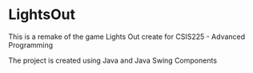 # LightsOut

This is a remake of the game Lights Out create for CSIS225 - Advanced Programming

The project is created using Java and Java Swing Components
